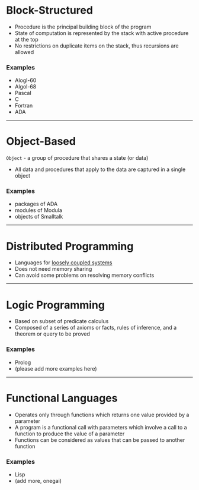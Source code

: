 # Block-Structured
- Procedure is the principal building block of the program
- State of computation is represented by the stack with active procedure at the top
- No restrictions on duplicate items on the stack, thus recursions are allowed

### Examples
- Alogl-60
- Algol-68
- Pascal
- C
- Fortran
- ADA

----

# Object-Based
`Object` - a group of procedure that shares a state (or data)
- All data and procedures that apply to the data are captured in a single object

### Examples
- packages of ADA
- modules of Modula
- objects of Smalltalk

----

# Distributed Programming
- Languages for [loosely coupled systems](../../DEFINITIONS.md#Loose%20Coupling)
- Does not need memory sharing
- Can avoid some problems on resolving memory conflicts

---
# Logic Programming
- Based on subset of predicate calculus
- Composed of a series of axioms or facts, rules of inference, and a theorem or query to be proved

### Examples
- Prolog
- (please add more examples here)

---
# Functional Languages
- Operates only through functions which returns one value provided by a parameter
- A program is a functional call with parameters which involve a call to a function to produce the value of a parameter
- Functions can be considered as values that can be passed to another function

### Examples
- Lisp
- (add more, onegai)
